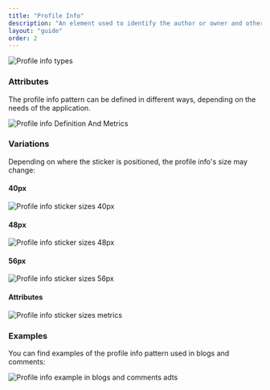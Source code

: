 ```yaml
---
title: "Profile Info"
description: "An element used to identify the author or owner and other related metadata of an asset in sites."
layout: "guide"
order: 2
---
```




![Profile info types](../../../images/sites/ProfileInfoTypes.jpg)

### Attributes

The profile info pattern can be defined in different ways, depending on the needs of the application.

![Profile info Definition And Metrics](../../../images/sites/ProfileInfoDefinitionAndMetrics.jpg)

### Variations

Depending on where the sticker is positioned, the profile info's size may change:

#### 40px

![Profile info sticker sizes 40px](../../../images/sites/ProfileInfoStickerSizes40.jpg)

#### 48px

![Profile info sticker sizes 48px](../../../images/sites/ProfileInfoStickerSizes48.jpg)

#### 56px

![Profile info sticker sizes 56px](../../../images/sites/ProfileInfoStickerSizes56.jpg)

#### Attributes

![Profile info sticker sizes metrics](../../../images/sites/ProfileInfoStickerSizesMetrics.jpg)

### Examples

You can find examples of the profile info pattern used in blogs and comments:

![Profile info example in blogs and comments adts](../../../images/sites/ProfileInfoBlogsExample.jpg)